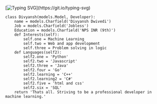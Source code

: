 [![Typing SVG](https://readme-typing-svg.demolab.com?font=Chancery&size=50&pause=2000&color=F7E000&multiline=true&width=435&lines=I'm+Divyansh+Dwivedi!)](https://git.io/typing-svg)

```
class Divyansh(models.Model, Developer):
    name = models.Charfield('Divyansh Dwivedi')
    Job = models.Charfield('Jobless')
    Education = models.Charfield('NPS INR (9th)')
    def Interests(self):
        self.one = Machine Learning
        self.two = Web and app development
        self.three = Problem solving in logic
    def Languages(self2):
        self2.one = 'Python'
        self2.two = 'Javascript'
        self2.three = 'Java'
        self2.four = 'Go'
        self2.learning = 'C++'
        self2.learning2 = 'C#'
        self2.five = 'html and css'
        self2.six = 'SQL'
    return 'Thats all. Striving to be a professional developer in machine learning.'
```
